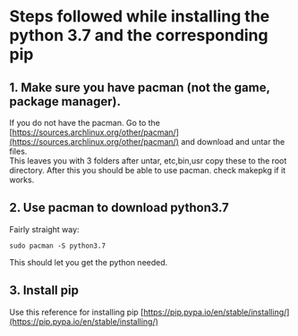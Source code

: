 # Steps followed while installing the python 3.7 and the corresponding pip

## 1. Make sure you have pacman (not the game, package manager).

If you do not have the pacman. Go to the [https://sources.archlinux.org/other/pacman/](https://sources.archlinux.org/other/pacman/) and download and untar the files.  
This leaves you with 3 folders after untar, etc,bin,usr copy these to the root directory. After this you should be able to use pacman. check makepkg if it works.  
  
## 2. Use pacman to download python3.7

Fairly straight way: 
```
sudo pacman -S python3.7
```
This should let you get the python needed.

## 3. Install pip 

Use this reference for installing pip
[https://pip.pypa.io/en/stable/installing/](https://pip.pypa.io/en/stable/installing/) 



